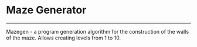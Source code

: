 # Maze Generator

---------------------------------------------------------------------------------------------------------
Mazegen - a program generation algorithm for the construction of the walls of the maze. Allows creating levels from 1 to 10.